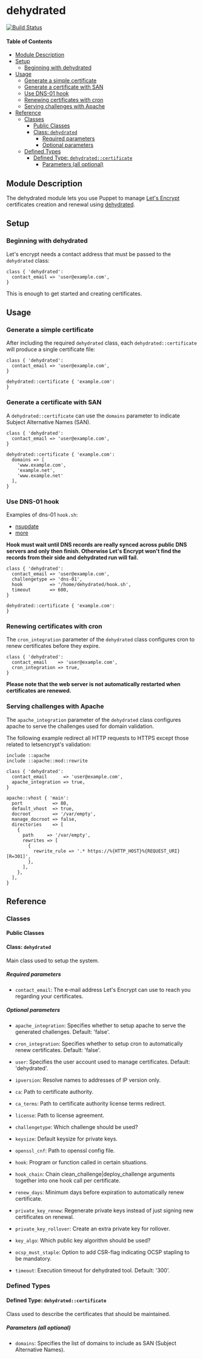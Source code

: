 # dehydrated

[![Build Status](https://travis-ci.com/opus-codium/puppet-dehydrated.svg?branch=master)](https://travis-ci.com/opus-codium/puppet-dehydrated)

#### Table of Contents

<!-- vim-markdown-toc GFM -->

* [Module Description](#module-description)
* [Setup](#setup)
  * [Beginning with dehydrated](#beginning-with-dehydrated)
* [Usage](#usage)
  * [Generate a simple certificate](#generate-a-simple-certificate)
  * [Generate a certificate with SAN](#generate-a-certificate-with-san)
  * [Use DNS-01 hook](#use-dns-01-hook)
  * [Renewing certificates with cron](#renewing-certificates-with-cron)
  * [Serving challenges with Apache](#serving-challenges-with-apache)
* [Reference](#reference)
  * [Classes](#classes)
    * [Public Classes](#public-classes)
    * [Class: `dehydrated`](#class-dehydrated)
      * [Required parameters](#required-parameters)
      * [Optional parameters](#optional-parameters)
  * [Defined Types](#defined-types)
    * [Defined Type: `dehydrated::certificate`](#defined-type-dehydratedcertificate)
      * [Parameters (all optional)](#parameters-all-optional)

<!-- vim-markdown-toc -->

## Module Description

The dehydrated module lets you use Puppet to manage [Let's Encrypt](https://letsencrypt.org/) certificates creation and renewal using [dehydrated](https://github.com/lukas2511/dehydrated).

## Setup

### Beginning with dehydrated

Let's encrypt needs a contact address that must be passed to the `dehydrated` class:

```puppet
class { 'dehydrated':
  contact_email => 'user@example.com',
}
```

This is enough to get started and creating certificates.

## Usage

### Generate a simple certificate

After including the required `dehydrated` class, each `dehydrated::certificate` will produce a single certificate file:

```puppet
class { 'dehydrated':
  contact_email => 'user@example.com',
}

dehydrated::certificate { 'example.com':
}
```

### Generate a certificate with SAN

A `dehydrated::certificate` can use the `domains` parameter to indicate Subject Alternative Names (SAN).

```puppet
class { 'dehydrated':
  contact_email => 'user@example.com',
}

dehydrated::certificate { 'example.com':
  domains => [
    'www.example.com',
    'example.net',
    'www.example.net'
  ],
}
```

### Use DNS-01 hook

Examples of dns-01 `hook.sh`:
* [nsupdate](https://github.com/lukas2511/dehydrated/blob/master/docs/examples/hook.sh)
* [more](https://github.com/lukas2511/dehydrated/wiki/Examples-for-DNS-01-hooks)

**Hook must wait until DNS records are really synced across public DNS servers and only
then finish. Otherwise Let's Encrypt won't find the records from their side and dehydrated
run will fail.**

```puppet
class { 'dehydrated':
  contact_email => 'user@example.com',
  challengetype => 'dns-01',
  hook          => '/home/dehydrated/hook.sh',
  timeout       => 600,
}

dehydrated::certificate { 'example.com':
}
```

### Renewing certificates with cron

The `cron_integration` parameter of the `dehydrated` class configures cron to renew certificates before they expire.

```puppet
class { 'dehydrated':
  contact_email    => 'user@example.com',
  cron_integration => true,
}
```

**Please note that the web server is not automatically restarted when certificates are renewed.**

### Serving challenges with Apache

The `apache_integration` parameter of the `dehydrated` class configures apache to serve the challenges used for domain validation.

The following example redirect all HTTP requests to HTTPS except those related to letsencrypt's validation:

```puppet
include ::apache
include ::apache::mod::rewrite

class { 'dehydrated':
  contact_email      => 'user@example.com',
  apache_integration => true,
}

apache::vhost { 'main':
  port           => 80,
  default_vhost  => true,
  docroot        => '/var/empty',
  manage_docroot => false,
  directories    => [
    {
      path     => '/var/empty',
      rewrites => [
        {
          rewrite_rule => '.* https://%{HTTP_HOST}%{REQUEST_URI} [R=301]',
        },
      ],
    },
  ],
}
```

## Reference

### Classes

#### Public Classes

#### Class: `dehydrated`

Main class used to setup the system.

##### Required parameters

* `contact_email`: The e-mail address Let's Encrypt can use to reach you regarding your certificates.

##### Optional parameters

* `apache_integration`: Specifies whether to setup apache to serve the generated challenges. Default: 'false'.
* `cron_integration`: Specifies whether to setup cron to automatically renew certificates. Default: 'false'.
* `user`: Specifies the user account used to manage certificates. Default: 'dehydrated'.

* `ipversion`: Resolve names to addresses of IP version only.
* `ca`: Path to certificate authority.
* `ca_terms`: Path to certificate authority license terms redirect.
* `license`: Path to license agreement.
* `challengetype`: Which challenge should be used?
* `keysize`: Default keysize for private keys.
* `openssl_cnf`: Path to openssl config file.
* `hook`: Program or function called in certain situations.
* `hook_chain`: Chain clean_challenge|deploy_challenge arguments together into one hook call per certificate.
* `renew_days`: Minimum days before expiration to automatically renew certificate.
* `private_key_renew`: Regenerate private keys instead of just signing new certificates on renewal.
* `private_key_rollover`: Create an extra private key for rollover.
* `key_algo`: Which public key algorithm should be used?
* `ocsp_must_staple`: Option to add CSR-flag indicating OCSP stapling to be mandatory.
* `timeout`: Execution timeout for dehydrated tool. Default: '300'.

### Defined Types

#### Defined Type: `dehydrated::certificate`

Class used to describe the certificates that should be maintained.

##### Parameters (all optional)

* `domains`: Specifies the list of domains to include as SAN (Subject Alternative Names).
